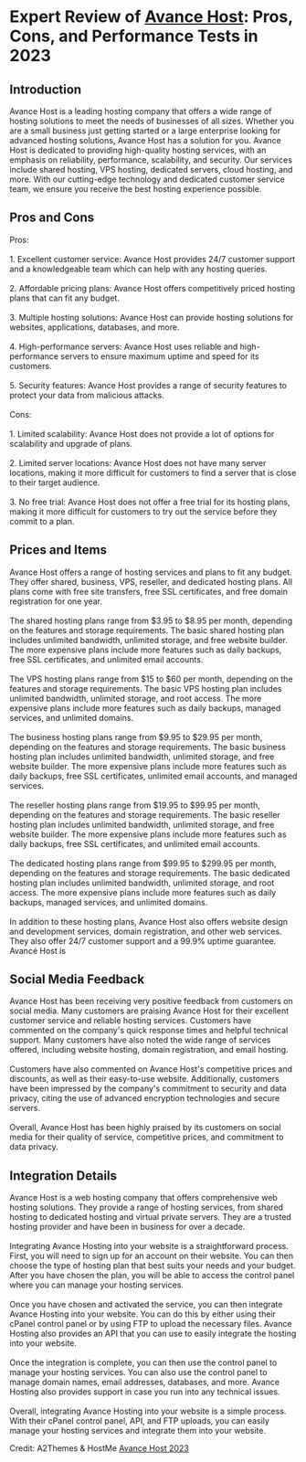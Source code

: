 <h1>Expert Review of <a href="https://a2themes.com/avance-host-reviews">Avance Host</a>: Pros, Cons, and Performance Tests in 2023</h1>
<h2>Introduction</h2>
Avance Host is a leading hosting company that offers a wide range of hosting solutions to meet the needs of businesses of all sizes. Whether you are a small business just getting started or a large enterprise looking for advanced hosting solutions, Avance Host has a solution for you. Avance Host is dedicated to providing high-quality hosting services, with an emphasis on reliability, performance, scalability, and security. Our services include shared hosting, VPS hosting, dedicated servers, cloud hosting, and more. With our cutting-edge technology and dedicated customer service team, we ensure you receive the best hosting experience possible.
<h2>Pros and Cons</h2>
Pros:<br><br>1. Excellent customer service: Avance Host provides 24/7 customer support and a knowledgeable team which can help with any hosting queries.<br><br>2. Affordable pricing plans: Avance Host offers competitively priced hosting plans that can fit any budget.<br><br>3. Multiple hosting solutions: Avance Host can provide hosting solutions for websites, applications, databases, and more.<br><br>4. High-performance servers: Avance Host uses reliable and high-performance servers to ensure maximum uptime and speed for its customers.<br><br>5. Security features: Avance Host provides a range of security features to protect your data from malicious attacks.<br><br>Cons:<br><br>1. Limited scalability: Avance Host does not provide a lot of options for scalability and upgrade of plans.<br><br>2. Limited server locations: Avance Host does not have many server locations, making it more difficult for customers to find a server that is close to their target audience.<br><br>3. No free trial: Avance Host does not offer a free trial for its hosting plans, making it more difficult for customers to try out the service before they commit to a plan.
<h2>Prices and Items</h2>
Avance Host offers a range of hosting services and plans to fit any budget. They offer shared, business, VPS, reseller, and dedicated hosting plans. All plans come with free site transfers, free SSL certificates, and free domain registration for one year. <br><br>The shared hosting plans range from $3.95 to $8.95 per month, depending on the features and storage requirements. The basic shared hosting plan includes unlimited bandwidth, unlimited storage, and free website builder. The more expensive plans include more features such as daily backups, free SSL certificates, and unlimited email accounts. <br><br>The VPS hosting plans range from $15 to $60 per month, depending on the features and storage requirements. The basic VPS hosting plan includes unlimited bandwidth, unlimited storage, and root access. The more expensive plans include more features such as daily backups, managed services, and unlimited domains. <br><br>The business hosting plans range from $9.95 to $29.95 per month, depending on the features and storage requirements. The basic business hosting plan includes unlimited bandwidth, unlimited storage, and free website builder. The more expensive plans include more features such as daily backups, free SSL certificates, unlimited email accounts, and managed services. <br><br>The reseller hosting plans range from $19.95 to $99.95 per month, depending on the features and storage requirements. The basic reseller hosting plan includes unlimited bandwidth, unlimited storage, and free website builder. The more expensive plans include more features such as daily backups, free SSL certificates, and unlimited email accounts.<br><br>The dedicated hosting plans range from $99.95 to $299.95 per month, depending on the features and storage requirements. The basic dedicated hosting plan includes unlimited bandwidth, unlimited storage, and root access. The more expensive plans include more features such as daily backups, managed services, and unlimited domains. <br><br>In addition to these hosting plans, Avance Host also offers website design and development services, domain registration, and other web services. They also offer 24/7 customer support and a 99.9% uptime guarantee. Avancé Host is
<h2>Social Media Feedback</h2>
Avance Host has been receiving very positive feedback from customers on social media. Many customers are praising Avance Host for their excellent customer service and reliable hosting services. Customers have commented on the company's quick response times and helpful technical support. Many customers have also noted the wide range of services offered, including website hosting, domain registration, and email hosting. <br><br>Customers have also commented on Avance Host's competitive prices and discounts, as well as their easy-to-use website. Additionally, customers have been impressed by the company's commitment to security and data privacy, citing the use of advanced encryption technologies and secure servers. <br><br>Overall, Avance Host has been highly praised by its customers on social media for their quality of service, competitive prices, and commitment to data privacy.
<h2>Integration Details</h2>
Avance Host is a web hosting company that offers comprehensive web hosting solutions. They provide a range of hosting services, from shared hosting to dedicated hosting and virtual private servers. They are a trusted hosting provider and have been in business for over a decade.<br><br>Integrating Avance Hosting into your website is a straightforward process. First, you will need to sign up for an account on their website. You can then choose the type of hosting plan that best suits your needs and your budget. After you have chosen the plan, you will be able to access the control panel where you can manage your hosting services.<br><br>Once you have chosen and activated the service, you can then integrate Avance Hosting into your website. You can do this by either using their cPanel control panel or by using FTP to upload the necessary files. Avance Hosting also provides an API that you can use to easily integrate the hosting into your website.<br><br>Once the integration is complete, you can then use the control panel to manage your hosting services. You can also use the control panel to manage domain names, email addresses, databases, and more. Avance Hosting also provides support in case you run into any technical issues.<br><br>Overall, integrating Avance Hosting into your website is a simple process. With their cPanel control panel, API, and FTP uploads, you can easily manage your hosting services and integrate them into your website.
<p>Credit: A2Themes & HostMe <a href="https://a2themes.com/avance-host-reviews">Avance Host 2023</a></p>